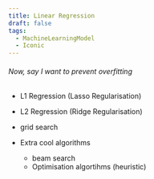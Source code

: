 ```yaml
---
title: Linear Regression
draft: false
tags:
  - MachineLearningModel
  - Iconic
---
```



###### Now, say I want to prevent overfitting
- L1 Regression (Lasso Regularisation)
- L2 Regression (Ridge Regularisation)



- grid search 
- Extra cool algorithms
	- beam search 
	- Optimisation algortihms (heuristic)
